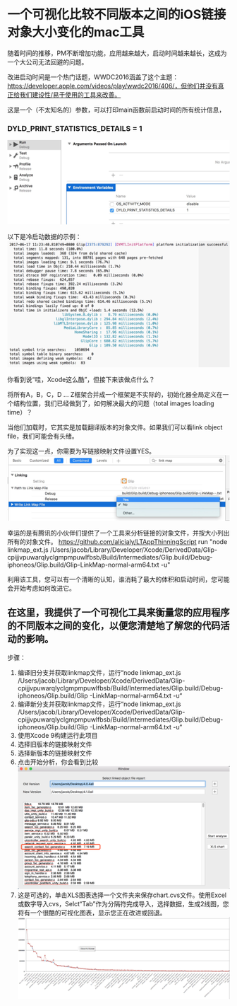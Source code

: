 # 一个可视化比较不同版本之间的iOS链接对象大小变化的mac工具


随着时间的推移，PM不断增加功能，应用越来越大，启动时间越来越长，这成为一个大公司无法回避的问题。

改进启动时间是一个热门话题，WWDC2016涵盖了这个主题：https://developer.apple.com/videos/play/wwdc2016/406/，但他们并没有真正给我们建设性/易于使用的工具来改善。

这是一个（不太知名的）参数，可以打印main函数前启动时间的所有统计信息，
### DYLD_PRINT_STATISTICS_DETAILS = 1
![](https://github.com/jacobjiangwei/iOSLinkedObjectSizeMeasureTool/blob/master/resources/enablePrint.png?raw=true)

以下是冷启动数据的示例：
![](https://github.com/jacobjiangwei/iOSLinkedObjectSizeMeasureTool/blob/master/resources/printstatics.png?raw=true)

你看到说“哇，Xcode这么酷”，但接下来该做点什么？

将所有A，B，C，D ... Z框架合并成一个框架是不实际的，初始化器全局定义在一个结构位置，我们已经做到了，如何解决最大的问题（total images loading time）？

当他们加载时，它其实是加载翻译版本的对象文件。如果我们可以看link object file，我们可能会有头绪。

为了实现这一点，你需要为写链接映射文件设置YES。
![](https://github.com/jacobjiangwei/iOSLinkedObjectSizeMeasureTool/blob/master/resources/enableLinked.png?raw=true)

幸运的是有腾讯的小伙伴们提供了一个工具来分析链接的对象文件，并按大小列出所有的对象文件。 https://github.com/alicialy/LTAppThinningScript
run "node linkmap_ext.js /Users/jacob/Library/Developer/Xcode/DerivedData/Glip-cpijjvpuwarqlyclgmpmpuwlfbsb/Build/Intermediates/Glip.build/Debug-iphoneos/Glip.build/Glip-LinkMap-normal-arm64.txt -u"

利用该工具，您可以有一个清晰的认知，谁消耗了最大的体积和启动时间，您可能会开始考虑如何改进它。

## 在这里，我提供了一个可视化工具来衡量您的应用程序的不同版本之间的变化，以便您清楚地了解您的代码活动的影响。

步骤：

1. 编译旧分支并获取linkmap文件，运行“node linkmap_ext.js /Users/jacob/Library/Developer/Xcode/DerivedData/Glip-cpijjvpuwarqlyclgmpmpuwlfbsb/Build/Intermediates/Glip.build/Debug-iphoneos/Glip.build/Glip -LinkMap-normal-arm64.txt -u“
2. 编译新分支并获取linkmap文件，运行“node linkmap_ext.js /Users/jacob/Library/Developer/Xcode/DerivedData/Glip-cpijjvpuwarqlyclgmpmpuwlfbsb/Build/Intermediates/Glip.build/Debug-iphoneos/Glip.build/Glip -LinkMap-normal-arm64.txt -u“
3. 使用Xcode 9构建运行此项目
4. 选择旧版本的链接映射文件
5. 选择新版本的链接映射文件
6. 点击开始分析，你会看到比较
![](https://github.com/jacobjiangwei/iOSLinkedObjectSizeMeasureTool/blob/master/resources/compareData.png?raw=true)
7. 这是可选的，单击XLS图表选择一个文件夹来保存chart.cvs文件。使用Excel或数字导入cvs，Selct“Tab”作为分隔符完成导入，选择数据，生成2线图，您将有一个很酷的可视化图表，显示您正在改进或回退。
![](https://github.com/jacobjiangwei/iOSLinkedObjectSizeMeasureTool/blob/master/resources/chart.png?raw=true)
